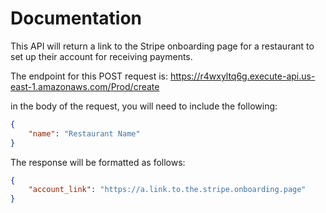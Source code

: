 # Documentation 

This API will return a link to the Stripe onboarding page for a restaurant to set up their account for receiving payments.

The endpoint for this POST request is: https://r4wxyltq6g.execute-api.us-east-1.amazonaws.com/Prod/create

in the body of the request, you will need to include the following:

```json
{
    "name": "Restaurant Name"
}
```

The response will be formatted as follows:

```json
{
    "account_link": "https://a.link.to.the.stripe.onboarding.page"
}
```

